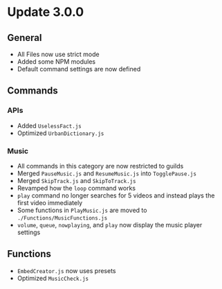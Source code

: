 # Update 3.0.0

## General

  - All Files now use strict mode
  - Added some NPM modules
  - Default command settings are now defined

## Commands

### APIs

  - Added `UselessFact.js`
  - Optimized `UrbanDictionary.js`

### Music
 
  - All commands in this category are now restricted to guilds
  - Merged `PauseMusic.js` and `ResumeMusic.js` into `TogglePause.js`
  - Merged `SkipTrack.js` and `SkipToTrack.js`
  - Revamped how the `loop` command works
  - `play` command no longer searches for 5 videos and instead plays the first video immediately
  - Some functions in `PlayMusic.js` are moved to `./Functions/MusicFunctions.js`
  - `volume`, `queue`, `nowplaying`, and `play` now display the music player settings

## Functions

  - `EmbedCreator.js` now uses presets
  - Optimized `MusicCheck.js`
